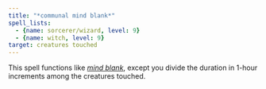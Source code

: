```yaml
---
title: "*communal mind blank*"
spell_lists:
  - {name: sorcerer/wizard, level: 9}
  - {name: witch, level: 9}
target: creatures touched
---
```


This spell functions like [*mind blank*](/spells/mind-blank/), except you divide the duration in 1-hour increments among the creatures touched.

